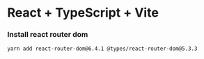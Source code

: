 # React + TypeScript + Vite

### Install react router dom
```bash
yarn add react-router-dom@6.4.1 @types/react-router-dom@5.3.3
```